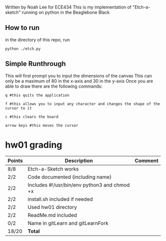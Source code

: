 Written by Noah Lee for ECE434
This is my implementation of "Etch-a-sketch" running on python in the Beaglebone Black

## How to run
in the directory of this repo, run 
```
python ./etch.py
```
## Simple Runthrough
This will first prompt you to input the dimensions of the canvas
This can only be a maximum of 80 in the x-axis and 30 in the y-axis
Once you are able to draw there are the following commands:
```
q #this quits the application
```
```
f #this allows you to input any character and changes the shape of the cursor to it
```
```
c #this clears the board
```
```
arrow keys #this moves the cursor
```

# hw01 grading

| Points      | Description | Comment
| ----------- | ----------- | -------
|  8/8 | Etch-a-Sketch works | 
|  2/2 | Code documented (including name) |
|  2/2 | Includes #!/usr/bin/env python3 and chmod +x |
|  2/2 | install.sh included if needed |
|  2/2 | Used hw01 directory |
|  2/2 | ReadMe.md included |
|  0/2 | Name in gitLearn and gitLearnFork | 
| 18/20 | **Total**